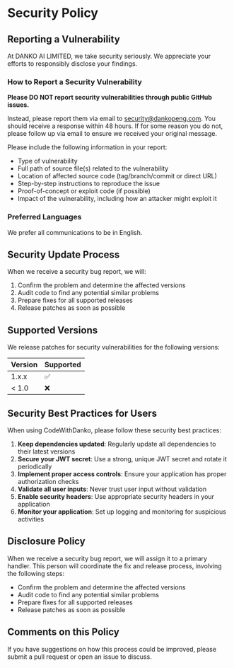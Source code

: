 # Security Policy

## Reporting a Vulnerability

At DANKO AI LIMITED, we take security seriously. We appreciate your efforts to responsibly disclose your findings.

### How to Report a Security Vulnerability

**Please DO NOT report security vulnerabilities through public GitHub issues.**

Instead, please report them via email to [security@dankopeng.com](mailto:security@dankopeng.com). You should receive a response within 48 hours. If for some reason you do not, please follow up via email to ensure we received your original message.

Please include the following information in your report:

- Type of vulnerability
- Full path of source file(s) related to the vulnerability
- Location of affected source code (tag/branch/commit or direct URL)
- Step-by-step instructions to reproduce the issue
- Proof-of-concept or exploit code (if possible)
- Impact of the vulnerability, including how an attacker might exploit it

### Preferred Languages

We prefer all communications to be in English.

## Security Update Process

When we receive a security bug report, we will:

1. Confirm the problem and determine the affected versions
2. Audit code to find any potential similar problems
3. Prepare fixes for all supported releases
4. Release patches as soon as possible

## Supported Versions

We release patches for security vulnerabilities for the following versions:

| Version | Supported          |
| ------- | ------------------ |
| 1.x.x   | :white_check_mark: |
| < 1.0   | :x:                |

## Security Best Practices for Users

When using CodeWithDanko, please follow these security best practices:

1. **Keep dependencies updated**: Regularly update all dependencies to their latest versions
2. **Secure your JWT secret**: Use a strong, unique JWT secret and rotate it periodically
3. **Implement proper access controls**: Ensure your application has proper authorization checks
4. **Validate all user inputs**: Never trust user input without validation
5. **Enable security headers**: Use appropriate security headers in your application
6. **Monitor your application**: Set up logging and monitoring for suspicious activities

## Disclosure Policy

When we receive a security bug report, we will assign it to a primary handler. This person will coordinate the fix and release process, involving the following steps:

- Confirm the problem and determine the affected versions
- Audit code to find any potential similar problems
- Prepare fixes for all supported releases
- Release patches as soon as possible

## Comments on this Policy

If you have suggestions on how this process could be improved, please submit a pull request or open an issue to discuss.

